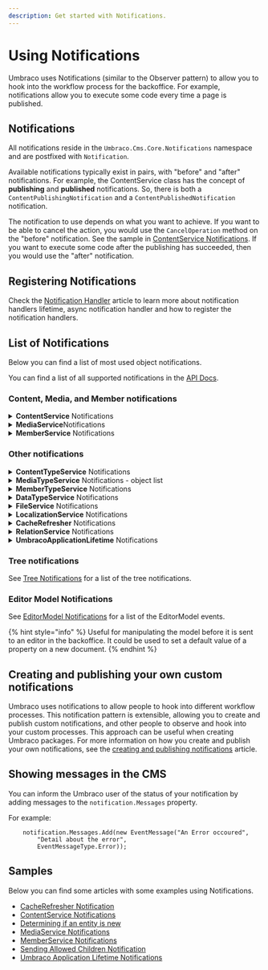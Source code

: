 ```yaml
---
description: Get started with Notifications.
---
```


# Using Notifications

Umbraco uses Notifications (similar to the Observer pattern) to allow you to hook into the workflow process for the backoffice. For example, notifications allow you to execute some code every time a page is published.

## Notifications

All notifications reside in the `Umbraco.Cms.Core.Notifications` namespace and are postfixed with `Notification`.

Available notifications typically exist in pairs, with "before" and "after" notifications. For example, the ContentService class has the concept of **publishing** and **published** notifications. So, there is both a `ContentPublishingNotification` and a `ContentPublishedNotification` notification.

The notification to use depends on what you want to achieve. If you want to be able to cancel the action, you would use the `CancelOperation` method on the "before" notification. See the sample in [ContentService Notifications](contentservice-notifications.md). If you want to execute some code after the publishing has succeeded, then you would use the "after" notification.

## Registering Notifications

Check the [Notification Handler](notification-handler.md) article to learn more about notification handlers lifetime, async notification handler and how to register the notification handlers.

## List of Notifications

Below you can find a list of most used object notifications.

You can find a list of all supported notifications in the [API Docs](https://apidocs.umbraco.com/v10/csharp/api/Umbraco.Cms.Core.Notifications.html).

### Content, Media, and Member notifications

<details>

<summary><strong>ContentService</strong> Notifications</summary>

The ContentService class is the most commonly used type when extending Umbraco using notifications. ContentService implements IContentService. It provides access to operations involving IContent.

Below you can find a list of the most common ContentService object notifications.

* [ContentSavingNotification](https://apidocs.umbraco.com/v10/csharp/api/Umbraco.Cms.Core.Notifications.ContentSavingNotification.html)
* [ContentSavedNotification](https://apidocs.umbraco.com/v10/csharp/api/Umbraco.Cms.Core.Notifications.ContentSavedNotification.html)
* [ContentPublishingNotification](https://apidocs.umbraco.com/v10/csharp/api/Umbraco.Cms.Core.Notifications.ContentPublishingNotification.html)
* [ContentPublishedNotification](https://apidocs.umbraco.com/v10/csharp/api/Umbraco.Cms.Core.Notifications.ContentPublishedNotification.html)
* [ContentUnpublishingNotification](https://apidocs.umbraco.com/v10/csharp/api/Umbraco.Cms.Core.Notifications.ContentUnpublishingNotification.html)
* [ContentUnpublishedNotification](https://apidocs.umbraco.com/v10/csharp/api/Umbraco.Cms.Core.Notifications.ContentUnpublishedNotification.html)
* [ContentCopyingNotification](https://apidocs.umbraco.com/v10/csharp/api/Umbraco.Cms.Core.Notifications.ContentCopyingNotification.html)
* [ContentCopiedNotification](https://apidocs.umbraco.com/v10/csharp/api/Umbraco.Cms.Core.Notifications.ContentCopiedNotification.html)
* [ContentMovingNotification](https://apidocs.umbraco.com/v10/csharp/api/Umbraco.Cms.Core.Notifications.ContentMovingNotification.html)
* [ContentMovedNotification](https://apidocs.umbraco.com/v10/csharp/api/Umbraco.Cms.Core.Notifications.ContentMovedNotification.html)
* [ContentMovingToRecycleBinNotification](https://apidocs.umbraco.com/v10/csharp/api/Umbraco.Cms.Core.Notifications.ContentMovingToRecycleBinNotification.html)
* [ContentMovedToRecycleBinNotification](https://apidocs.umbraco.com/v10/csharp/api/Umbraco.Cms.Core.Notifications.ContentMovedToRecycleBinNotification.html)
* [ContentDeletingNotification](https://apidocs.umbraco.com/v10/csharp/api/Umbraco.Cms.Core.Notifications.ContentDeletingNotification.html)
* [ContentDeletedNotification](https://apidocs.umbraco.com/v10/csharp/api/Umbraco.Cms.Core.Notifications.ContentDeletedNotification.html)
* [ContentDeletingVersionsNotification](https://apidocs.umbraco.com/v10/csharp/api/Umbraco.Cms.Core.Notifications.ContentDeletingVersionsNotification.html)
* [ContentDeletedVersionsNotification](https://apidocs.umbraco.com/v10/csharp/api/Umbraco.Cms.Core.Notifications.ContentDeletedVersionsNotification.html)
* [ContentRollingBackNotification](https://apidocs.umbraco.com/v10/csharp/api/Umbraco.Cms.Core.Notifications.ContentRollingBackNotification.html)
* [ContentRolledBackNotification](https://apidocs.umbraco.com/v10/csharp/api/Umbraco.Cms.Core.Notifications.ContentRolledBackNotification.html)
* [ContentSendingToPublishNotification](https://apidocs.umbraco.com/v10/csharp/api/Umbraco.Cms.Core.Notifications.ContentSendingToPublishNotification.html)
* [ContentSentToPublishNotification](https://apidocs.umbraco.com/v10/csharp/api/Umbraco.Cms.Core.Notifications.ContentSentToPublishNotification.html)
* [ContentEmptyingRecycleBinNotification](https://apidocs.umbraco.com/v10/csharp/api/Umbraco.Cms.Core.Notifications.ContentEmptyingRecycleBinNotification.html)
* [ContentEmptiedRecycleBinNotification](https://apidocs.umbraco.com/v10/csharp/api/Umbraco.Cms.Core.Notifications.ContentEmptiedRecycleBinNotification.html)
* [ContentSavedBlueprintNotification](https://apidocs.umbraco.com/v10/csharp/api/Umbraco.Cms.Core.Notifications.ContentSavedBlueprintNotification.html)
* [ContentDeletedBlueprintNotification](https://apidocs.umbraco.com/v10/csharp/api/Umbraco.Cms.Core.Notifications.ContentDeletedBlueprintNotification.html)

</details>

<details>

<summary><strong>MediaService</strong>Notifications</summary>

Below you can find a list of the most common MediaService object notifications.

* [MediaSavingNotification](https://apidocs.umbraco.com/v10/csharp/api/Umbraco.Cms.Core.Notifications.MediaSavingNotification.html)
* [MediaSavedNotification](https://apidocs.umbraco.com/v10/csharp/api/Umbraco.Cms.Core.Notifications.MediaSavedNotification.html)
* [MediaMovingNotification](https://apidocs.umbraco.com/v10/csharp/api/Umbraco.Cms.Core.Notifications.MediaMovingNotification.html)
* [MediaMovedNotification](https://apidocs.umbraco.com/v10/csharp/api/Umbraco.Cms.Core.Notifications.MediaMovedNotification.html)
* [MediaMovingToRecycleBinNotification](https://apidocs.umbraco.com/v10/csharp/api/Umbraco.Cms.Core.Notifications.MediaMovingToRecycleBinNotification.html)
* [MediaMovedToRecycleBinNotification](https://apidocs.umbraco.com/v10/csharp/api/Umbraco.Cms.Core.Notifications.MediaMovedToRecycleBinNotification.html)
* [MediaDeletingNotification](https://apidocs.umbraco.com/v10/csharp/api/Umbraco.Cms.Core.Notifications.MediaDeletingNotification.html)
* [MediaDeletedNotification](https://apidocs.umbraco.com/v10/csharp/api/Umbraco.Cms.Core.Notifications.MediaDeletedNotification.html)
* [MediaDeletingVersionsNotification](https://apidocs.umbraco.com/v10/csharp/api/Umbraco.Cms.Core.Notifications.MediaDeletingVersionsNotification.html)
* [MediaDeletedVersionsNotification](https://apidocs.umbraco.com/v10/csharp/api/Umbraco.Cms.Core.Notifications.MediaDeletedVersionsNotification.html)

</details>

<details>

<summary><strong>MemberService</strong> Notifications</summary>

The MemberService implements IMemberService and provides access to operations involving IMember.

Below you can find a list of the most common MemberService object notifications.

* [MemberSavingNotification](https://apidocs.umbraco.com/v10/csharp/api/Umbraco.Cms.Core.Notifications.MemberSavingNotification.html)
* [MemberSavedNotification](https://apidocs.umbraco.com/v10/csharp/api/Umbraco.Cms.Core.Notifications.MemberSavedNotification.html)
* [MemberDeletingNotification](https://apidocs.umbraco.com/v10/csharp/api/Umbraco.Cms.Core.Notifications.MemberDeletingNotification.html)
* [MemberDeletedNotification](https://apidocs.umbraco.com/v10/csharp/api/Umbraco.Cms.Core.Notifications.MemberDeletedNotification.html)
* [AssignedMemberRolesNotification](https://apidocs.umbraco.com/v10/csharp/api/Umbraco.Cms.Core.Notifications.AssignedMemberRolesNotification.html)
* [RemovedMemberRolesNotification](https://apidocs.umbraco.com/v10/csharp/api/Umbraco.Cms.Core.Notifications.RemovedMemberRolesNotification.html)

</details>

### Other notifications

<details>

<summary><strong>ContentTypeService</strong> Notifications</summary>

The ContentTypeService class implements IContentTypeService. It provides access to operations involving IContentType.

Below you can find a list of the most common ContentTypeService object notifications.

* [ContentTypeSavingNotification](https://apidocs.umbraco.com/v10/csharp/api/Umbraco.Cms.Core.Notifications.ContentTypeSavingNotification.html)
* [ContentTypeSavedNotification](https://apidocs.umbraco.com/v10/csharp/api/Umbraco.Cms.Core.Notifications.ContentTypeSavedNotification.html)
* [ContentTypeDeletingNotification](https://apidocs.umbraco.com/v10/csharp/api/Umbraco.Cms.Core.Notifications.ContentTypeDeletingNotification.html)
* [ContentTypeDeletedNotification](https://apidocs.umbraco.com/v10/csharp/api/Umbraco.Cms.Core.Notifications.ContentTypeDeletedNotification.html)
* [ContentTypeMovingNotification](https://apidocs.umbraco.com/v10/csharp/api/Umbraco.Cms.Core.Notifications.ContentTypeMovingNotification.html)
* [ContentTypeMovedNotification](https://apidocs.umbraco.com/v10/csharp/api/Umbraco.Cms.Core.Notifications.ContentTypeMovedNotification.html)
* [ContentTypeChangedNotification](https://apidocs.umbraco.com/v10/csharp/api/Umbraco.Cms.Core.Notifications.ContentTypeChangedNotification.html)

</details>

<details>

<summary><strong>MediaTypeService</strong> Notifications - object list</summary>

The MediaTypeService class implements IMediaTypeService. It provides access to operations involving IMediaType.

Below you can find a list of the most common MediaTypeService object notifications.

* [MediaTypeSavingNotification](https://apidocs.umbraco.com/v10/csharp/api/Umbraco.Cms.Core.Notifications.MediaTypeSavingNotification.html)
* [MediaTypeSavedNotification](https://apidocs.umbraco.com/v10/csharp/api/Umbraco.Cms.Core.Notifications.MediaTypeSavedNotification.html)
* [MediaTypeDeletingNotification](https://apidocs.umbraco.com/v10/csharp/api/Umbraco.Cms.Core.Notifications.MediaTypeDeletingNotification.html)
* [MediaTypeDeletedNotification](https://apidocs.umbraco.com/v10/csharp/api/Umbraco.Cms.Core.Notifications.MediaTypeDeletedNotification.html)
* [MediaTypeMovingNotification](https://apidocs.umbraco.com/v10/csharp/api/Umbraco.Cms.Core.Notifications.MediaTypeMovingNotification.html)
* [MediaTypeMovedNotification](https://apidocs.umbraco.com/v10/csharp/api/Umbraco.Cms.Core.Notifications.MediaTypeMovedNotification.html)
* [MediaTypeChangedNotification](https://apidocs.umbraco.com/v10/csharp/api/Umbraco.Cms.Core.Notifications.MediaTypeChangedNotification.html)

</details>

<details>

<summary><strong>MemberTypeService</strong> Notifications</summary>

The MemberTypeService class implements IMemberTypeService. It provides access to operations involving IMemberType

Below you can find a list of the most common MemberTypeService object notifications.

* [MemberTypeSavingNotification](https://apidocs.umbraco.com/v10/csharp/api/Umbraco.Cms.Core.Notifications.MemberTypeSavingNotification.html)
* [MemberTypeSavedNotification](https://apidocs.umbraco.com/v10/csharp/api/Umbraco.Cms.Core.Notifications.MemberTypeSavedNotification.html)
* [MemberTypeDeletingNotification](https://apidocs.umbraco.com/v10/csharp/api/Umbraco.Cms.Core.Notifications.MemberTypeDeletingNotification.html)
* [MemberTypeDeletedNotification](https://apidocs.umbraco.com/v10/csharp/api/Umbraco.Cms.Core.Notifications.MemberTypeDeletedNotification.html)
* [MemberTypeMovingNotification](https://apidocs.umbraco.com/v10/csharp/api/Umbraco.Cms.Core.Notifications.MemberTypeMovingNotification.html)
* [MemberTypeMovedNotification](https://apidocs.umbraco.com/v10/csharp/api/Umbraco.Cms.Core.Notifications.MemberTypeMovedNotification.html)
* [MemberTypeChangedNotification](https://apidocs.umbraco.com/v10/csharp/api/Umbraco.Cms.Core.Notifications.MemberTypeChangedNotification.html)

</details>

<details>

<summary><strong>DataTypeService</strong> Notifications</summary>

The DataTypeService class implements IDataTypeService. It provides access to operations involving IDataType.

Below you can find a list of the most common DataTypeService object notifications.

* [DataTypeSavingNotification](https://apidocs.umbraco.com/v10/csharp/api/Umbraco.Cms.Core.Notifications.DataTypeSavingNotification.html)
* [DataTypeSavedNotification](https://apidocs.umbraco.com/v10/csharp/api/Umbraco.Cms.Core.Notifications.DataTypeSavedNotification.html)
* [DataTypeDeletingNotification](https://apidocs.umbraco.com/v10/csharp/api/Umbraco.Cms.Core.Notifications.DataTypeDeletingNotification.html)
* [DataTypeDeletedNotification](https://apidocs.umbraco.com/v10/csharp/api/Umbraco.Cms.Core.Notifications.DataTypeDeletedNotification.html)
* [DataTypeMovingNotification](https://apidocs.umbraco.com/v10/csharp/api/Umbraco.Cms.Core.Notifications.DataTypeMovingNotification.html)
* [DataTypeMovedNotification](https://apidocs.umbraco.com/v10/csharp/api/Umbraco.Cms.Core.Notifications.DataTypeMovedNotification.html)

</details>

<details>

<summary><strong>FileService</strong> Notifications</summary>

The FileService class implements IFileService. It provides access to operations involving IFile objects like scripts, stylesheets and templates.

Below you can find a list of the most common FileService object notifications.

* [TemplateSavingNotification](https://apidocs.umbraco.com/v10/csharp/api/Umbraco.Cms.Core.Notifications.TemplateSavingNotification.html)
* [TemplateSavedNotification](https://apidocs.umbraco.com/v10/csharp/api/Umbraco.Cms.Core.Notifications.TemplateSavedNotification.html)
* [ScriptSavingNotification](https://apidocs.umbraco.com/v10/csharp/api/Umbraco.Cms.Core.Notifications.ScriptSavingNotification.html)
* [ScriptSavedNotification](https://apidocs.umbraco.com/v10/csharp/api/Umbraco.Cms.Core.Notifications.ScriptSavedNotification.html)
* [StylesheetSavingNotification](https://apidocs.umbraco.com/v10/csharp/api/Umbraco.Cms.Core.Notifications.StylesheetSavingNotification.html)
* [StylesheetSavedNotification](https://apidocs.umbraco.com/v10/csharp/api/Umbraco.Cms.Core.Notifications.StylesheetSavedNotification.html)
* [TemplateDeletingNotification](https://apidocs.umbraco.com/v10/csharp/api/Umbraco.Cms.Core.Notifications.TemplateDeletingNotification.html)
* [TemplateDeletedNotification](https://apidocs.umbraco.com/v10/csharp/api/Umbraco.Cms.Core.Notifications.TemplateDeletedNotification.html)
* [ScriptDeletingNotification](https://apidocs.umbraco.com/v10/csharp/api/Umbraco.Cms.Core.Notifications.ScriptDeletingNotification.html)
* [ScriptDeletedNotification](https://apidocs.umbraco.com/v10/csharp/api/Umbraco.Cms.Core.Notifications.ScriptDeletedNotification.html)
* [StylesheetDeletingNotification](https://apidocs.umbraco.com/v10/csharp/api/Umbraco.Cms.Core.Notifications.StylesheetDeletingNotification.html)
* [StylesheetDeletedNotification](https://apidocs.umbraco.com/v10/csharp/api/Umbraco.Cms.Core.Notifications.StylesheetDeletedNotification.html)

</details>

<details>

<summary><strong>LocalizationService</strong> Notifications</summary>

The LocalizationService class implements ILocalizationService. It provides access to operations involving Language and DictionaryItem.

Below you can find a list of the most common LocalizationService object notifications.

* [LanguageSavingNotification](https://apidocs.umbraco.com/v10/csharp/api/Umbraco.Cms.Core.Notifications.LanguageSavingNotification.html)
* [LanguageSavedNotification](https://apidocs.umbraco.com/v10/csharp/api/Umbraco.Cms.Core.Notifications.LanguageSavedNotification.html)
* [DictionaryItemSavingNotification](https://apidocs.umbraco.com/v10/csharp/api/Umbraco.Cms.Core.Notifications.DictionaryItemSavingNotification.html)
* [DictionaryItemSavedNotification](https://apidocs.umbraco.com/v10/csharp/api/Umbraco.Cms.Core.Notifications.DictionaryItemSavedNotification.html)
* [LanguageDeletingNotification](https://apidocs.umbraco.com/v10/csharp/api/Umbraco.Cms.Core.Notifications.LanguageDeletingNotification.html)
* [LanguageDeletedNotification](https://apidocs.umbraco.com/v10/csharp/api/Umbraco.Cms.Core.Notifications.LanguageDeletedNotification.html)
* [DictionaryItemDeletingNotification](https://apidocs.umbraco.com/v10/csharp/api/Umbraco.Cms.Core.Notifications.DictionaryItemDeletingNotification.html)
* [DictionaryItemDeletedNotification](https://apidocs.umbraco.com/v10/csharp/api/Umbraco.Cms.Core.Notifications.DictionaryItemDeletedNotification.html)

</details>

<details>

<summary><strong>CacheRefresher</strong> Notifications</summary>

Below you can find a list of the most common CacheRefresher object notifications.

* [ContentCacheRefresherNotification](https://apidocs.umbraco.com/v10/csharp/api/Umbraco.Cms.Core.Notifications.ContentCacheRefresherNotification.html)
* [MediaCacheRefresherNotification](https://apidocs.umbraco.com/v10/csharp/api/Umbraco.Cms.Core.Notifications.MediaCacheRefresherNotification.html)
* [MemberCacheRefresherNotification](https://apidocs.umbraco.com/v10/csharp/api/Umbraco.Cms.Core.Notifications.MemberCacheRefresherNotification.html)
* [UserCacheRefresherNotification](https://apidocs.umbraco.com/v10/csharp/api/Umbraco.Cms.Core.Notifications.UserCacheRefresherNotification.html)

</details>

<details>

<summary><strong>RelationService</strong> Notifications</summary>

Below you can find a list of the most common RelationService object notifications.

The RelationService provides access to operations involving IRelation and IRelationType, and publishes the following relation notifications:

* [RelationSavingNotification](https://apidocs.umbraco.com/v10/csharp/api/Umbraco.Cms.Core.Notifications.RelationSavingNotification.html)
* [RelationSavedNotification](https://apidocs.umbraco.com/v10/csharp/api/Umbraco.Cms.Core.Notifications.RelationSavedNotification.html)
* [RelationDeletingNotification](https://apidocs.umbraco.com/v10/csharp/api/Umbraco.Cms.Core.Notifications.RelationDeletingNotification.html)
* [RelationDeletedNotification](https://apidocs.umbraco.com/v10/csharp/api/Umbraco.Cms.Core.Notifications.RelationDeletedNotification.html)
* [RelationTypeSavingNotification](https://apidocs.umbraco.com/v10/csharp/api/Umbraco.Cms.Core.Notifications.RelationTypeSavingNotification.html)
* [RelationTypeSavedNotification](https://apidocs.umbraco.com/v10/csharp/api/Umbraco.Cms.Core.Notifications.RelationTypeSavedNotification.html)
* [RelationTypeDeletingNotification](https://apidocs.umbraco.com/v10/csharp/api/Umbraco.Cms.Core.Notifications.RelationTypeDeletingNotification.html)
* [RelationTypeDeletedNotification](https://apidocs.umbraco.com/v10/csharp/api/Umbraco.Cms.Core.Notifications.RelationTypeDeletedNotification.html)

</details>

<details>

<summary><strong>UmbracoApplicationLifetime</strong> Notifications</summary>

Represents an Umbraco application lifetime (starting, started, stopping, stopped) notification.

Below you can find a list of the most common UmbracoApplicationLifetime object notifications.

* [UmbracoApplicationStartingNotification](https://apidocs.umbraco.com/v10/csharp/api/Umbraco.Cms.Core.Notifications.UmbracoApplicationStartingNotification.html)
* [UmbracoApplicationStartedNotification](https://apidocs.umbraco.com/v10/csharp/api/Umbraco.Cms.Core.Notifications.UmbracoApplicationStartedNotification.html)
* [UmbracoApplicationStoppingNotification](https://apidocs.umbraco.com/v10/csharp/api/Umbraco.Cms.Core.Notifications.UmbracoApplicationStoppingNotification.html)
* [UmbracoApplicationStoppedNotification](https://apidocs.umbraco.com/v10/csharp/api/Umbraco.Cms.Core.Notifications.UmbracoApplicationStoppedNotification.html)

</details>

### Tree notifications

See [Tree Notifications](../../extending/section-trees/) for a list of the tree notifications.

### Editor Model Notifications

See [EditorModel Notifications](editormodel-notifications/) for a list of the EditorModel events.

{% hint style="info" %}
Useful for manipulating the model before it is sent to an editor in the backoffice. It could be used to set a default value of a property on a new document.
{% endhint %}

## Creating and publishing your own custom notifications

Umbraco uses notifications to allow people to hook into different workflow processes. This notification pattern is extensible, allowing you to create and publish custom notifications, and other people to observe and hook into your custom processes. This approach can be useful when creating Umbraco packages. For more information on how you create and publish your own notifications, see the [creating and publishing notifications](creating-and-publishing-notifications.md) article.

## Showing messages in the CMS

You can inform the Umbraco user of the status of your notification by adding messages to the `notification.Messages` property. 

For example:

```
    notification.Messages.Add(new EventMessage("An Error occoured",
        "Detail about the error",
        EventMessageType.Error));
```

## Samples

Below you can find some articles with some examples using Notifications.

* [CacheRefresher Notification](cacherefresher-notifications.md)
* [ContentService Notifications](contentservice-notifications.md)
* [Determining if an entity is new](determining-new-entity.md)
* [MediaService Notifications](mediaservice-notifications.md)
* [MemberService Notifications](memberservice-notifications.md)
* [Sending Allowed Children Notification](sendingallowedchildrennotifications.md)
* [Umbraco Application Lifetime Notifications](umbracoapplicationlifetime-notifications.md)

